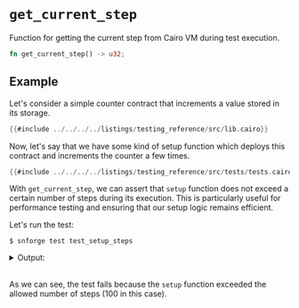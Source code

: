 # `get_current_step`

Function for getting the current step from Cairo VM during test execution.

```rust
fn get_current_step() -> u32;
```

## Example

Let's consider a simple counter contract that increments a value stored in its storage.

```rust
{{#include ../../../../listings/testing_reference/src/lib.cairo}}
```

Now, let's say that we have some kind of setup function which deploys this contract and increments the counter a few times.

```rust
{{#include ../../../../listings/testing_reference/src/tests/tests.cairo}}
```

With `get_current_step`, we can assert that `setup` function does not exceed a certain number of steps during its execution. This is particularly useful for performance testing and ensuring that our setup logic remains efficient.

<!-- { "package_name": "testing_reference" } -->
Let's run the test:
```shell
$ snforge test test_setup_steps
```

<details>
<summary>Output:</summary>

```shell
Collected 1 test(s) from testing_reference package
Running 0 test(s) from src/
Running 1 test(s) from tests/
[FAIL] testing_reference_integrationtest::tests::test_setup_steps

Failure data:
    "assertion failed: `steps_end - steps_start <= 100`."

Tests: 0 passed, 1 failed, 0 ignored, 0 filtered out

Failures:
    testing_reference_integrationtest::tests::test_setup_steps
```
</details>
<br>

As we can see, the test fails because the `setup` function exceeded the allowed number of steps (100 in this case).
